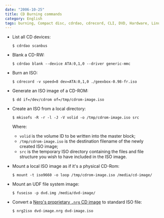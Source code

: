 ```yaml
---
date: "2006-10-25"
title: CD Burning commands
category: English
tags: burning, Compact disc, cdrdao, cdrecord, CLI, DVD, Hardware, Linux, mkisofs
---
```


- List all CD devices:

  ```shell-session
  $ cdrdao scanbus
  ```

- Blank a CD-RW:

  ```shell-session
  $ cdrdao blank --device ATA:0,1,0 --driver generic-mmc
  ```

- Burn an ISO:

  ```shell-session
  $ cdrecord -v speed=8 dev=ATA:0,1,0 ./geexbox-0.98-fr.iso
  ```

- Generate an ISO image of a CD-ROM:

  ```shell-session
  $ dd if=/dev/cdrom of=/tmp/cdrom-image.iso
  ```

- Create an ISO from a local directory:

  ```shell-session
  $ mkisofs -R -r -l -J -V volid -o /tmp/cdrom-image.iso src
  ```
  Where:
  - `volid` is the volume ID to be written into the master block;
  - `/tmp/cdrom-image.iso` is the destination filename of the newly created ISO image;
  - `src` is the temporary ISO directory containing the files and file structure you wish to have included in the ISO image.

- Mount a local ISO image as if it's a physical CD-Rom:

  ```shell-session
  $ mount -t iso9660 -o loop /tmp/cdrom-image.iso /media/cd-image/
  ```

- Mount an UDF file system image:

  ```shell-session
  $ fuseiso -p dvd.img /media/dvd-image/
  ```

- Convert a [Nero's proprietary `.nrg` CD image](<https://en.wikipedia.org/wiki/NRG_(file_format)>) to standard ISO file:

  ```shell-session
  $ nrg2iso dvd-image.nrg dvd-image.iso
  ```
